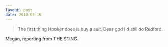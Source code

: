 ```yaml
---
layout: post
date: 2010-08-16
---  
```


>The first thing Hooker does is buy a suit. Dear god I'd still do Redford.

Megan, reporting from THE STING.
